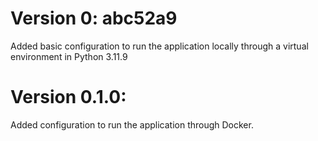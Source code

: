 # Version 0: abc52a9

Added basic configuration to run the application locally through a virtual environment in Python 3.11.9

# Version 0.1.0:

Added configuration to run the application through Docker. 

